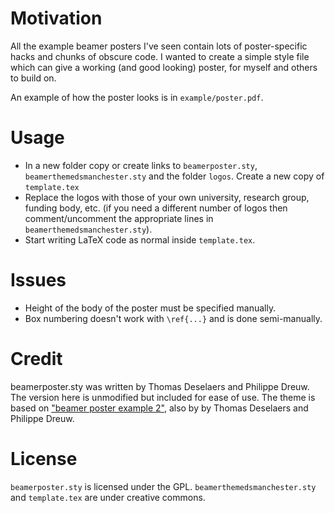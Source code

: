 
Motivation
========

All the example beamer posters I've seen contain lots of poster-specific hacks and chunks of obscure code. I wanted to create a simple style file which can give a working (and good looking) poster, for myself and others to build on.

An example of how the poster looks is in `example/poster.pdf`.


Usage
====

* In a new folder copy or create links to `beamerposter.sty`, `beamerthemedsmanchester.sty` and the folder `logos`. Create a new copy of `template.tex` 
* Replace the logos with those of your own university, research group, funding body, etc. (if you need a different number of logos then comment/uncomment the appropriate lines in `beamerthemedsmanchester.sty`).
* Start writing LaTeX code as normal inside `template.tex`.



Issues
====

* Height of the body of the poster must be specified manually.
* Box numbering doesn't work with `\ref{...}` and is done semi-manually.


Credit
====

beamerposter.sty was written by Thomas Deselaers and Philippe Dreuw. The version here is unmodified but included for ease of use.
The theme is based on ["beamer poster example 2"](http://www-i6.informatik.rwth-aachen.de/~dreuw/latexbeamerposter.php), also by  by Thomas Deselaers and Philippe Dreuw.

License
====

`beamerposter.sty` is licensed under the GPL. `beamerthemedsmanchester.sty` and `template.tex` are under creative commons.
